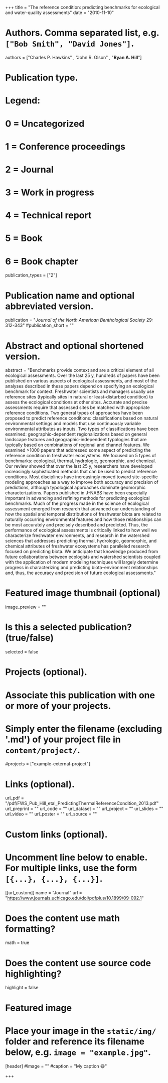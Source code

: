 +++
title = "The reference condition: predicting benchmarks for ecological and water-quality assessments"
date = "2010-11-10"

# Authors. Comma separated list, e.g. `["Bob Smith", "David Jones"]`.
authors = ["Charles P. Hawkins" , "John R. Olson" , "**Ryan A. Hill**"]


# Publication type.
# Legend:
# 0 = Uncategorized
# 1 = Conference proceedings
# 2 = Journal
# 3 = Work in progress
# 4 = Technical report
# 5 = Book
# 6 = Book chapter
publication_types = ["2"]

# Publication name and optional abbreviated version.
publication = "*Journal of the North American Benthological Society* 29: 312-343"
#publication_short = ""

# Abstract and optional shortened version.
abstract = "Benchmarks provide context and are a critical element of all ecological assessments. Over the last 25 y, hundreds of papers have been published on various aspects of ecological assessments, and most of the analyses described in these papers depend on specifying an ecological benchmark for context. Freshwater scientists and managers usually use reference sites (typically sites in natural or least-disturbed condition) to assess the ecological conditions at other sites. Accurate and precise assessments require that assessed sites be matched with appropriate reference conditions. Two general types of approaches have been proposed to predict reference conditions: classifications based on natural environmental settings and models that use continuously variable environmental attributes as inputs. Two types of classifications have been examined: geographic-dependent regionalizations based on general landscape features and geographic-independent typologies that are typically based on combinations of regional and channel features. We examined >1000 papers that addressed some aspect of predicting the reference condition in freshwater ecosystems. We focused on 5 types of benchmarks: ecological, thermal, hydrologic, geomorphic, and chemical. Our review showed that over the last 25 y, researchers have developed increasingly sophisticated methods that can be used to predict reference conditions. Most disciplines have increasingly moved toward site-specific modeling approaches as a way to improve both accuracy and precision of predictions, although typological approaches dominate geomorphic characterizations. Papers published in J-NABS have been especially important in advancing and refining methods for predicting ecological benchmarks. Much of the progress made in the science of ecological assessment emerged from research that advanced our understanding of how the spatial and temporal distributions of freshwater biota are related to naturally occurring environmental features and how those relationships can be most accurately and precisely described and predicted. Thus, the performance of ecological assessments is critically linked to how well we characterize freshwater environments, and research in the watershed sciences that addresses predicting thermal, hydrologic, geomorphic, and chemical attributes of freshwater ecosystems has paralleled research focused on predicting biota. We anticipate that knowledge produced from future collaborations between ecologists and watershed scientists coupled with the application of modern modeling techniques will largely determine progress in characterizing and predicting biota–environment relationships and, thus, the accuracy and precision of future ecological assessments."

# Featured image thumbnail (optional)
image_preview = ""

# Is this a selected publication? (true/false)
selected = false

# Projects (optional).
#   Associate this publication with one or more of your projects.
#   Simply enter the filename (excluding '.md') of your project file in `content/project/`.
#projects = ["example-external-project"]

# Links (optional).
url_pdf = "/pdf/FWS_Pub_Hill_etal_PredictingThermalReferenceCondition_2013.pdf"
url_preprint = ""
url_code = ""
url_dataset = ""
url_project = ""
url_slides = ""
url_video = ""
url_poster = ""
url_source = ""

# Custom links (optional).
#   Uncomment line below to enable. For multiple links, use the form `[{...}, {...}, {...}]`.
[[url_custom]]
name = "Journal"
url = "https://www.journals.uchicago.edu/doi/pdfplus/10.1899/09-092.1"

# Does the content use math formatting?
math = true

# Does the content use source code highlighting?
highlight = false
  
# Featured image
# Place your image in the `static/img/` folder and reference its filename below, e.g. `image = "example.jpg"`.
[header]
#image = ""
#caption = "My caption :smile:"

+++


